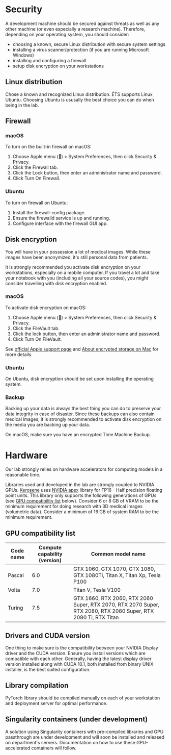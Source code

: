 # Security

A development machine should be secured against threats as well as any other machine (or even especially a research
 machine). Therefore, depending on your operating system, you should consider:

- choosing a known, secure Linux distribution with secure system settings
- installing a virus scanner/protection (if you are running Microsoft Windows)
- installing and configuring a firewall
- setup disk encryption on your workstations


## Linux distribution

Chose a known and recognized Linux distribution. ÉTS supports Linux Ubuntu. Choosing Ubuntu is ususally the best 
choice you can do when being in the lab.

## Firewall

### macOS
To turn on the built-in firewall on macOS:

1. Choose Apple menu () > System Preferences, then click Security & Privacy.
2. Click the Firewall tab.
3. Click the Lock button, then enter an administrator name and password.
4. Click Turn On Firewall.


### Ubuntu
To turn on firewall on Ubuntu:

1. Install the firewall-config package. 
2. Ensure the firewalld service is up and running.
3. Configure interface with the firewall GUI app.

 
## Disk encryption

You will have in your possession a lot of medical images. While these images have been anonymized, it's still personal 
data from patients.

It is strongly recommended you activate disk encryption on your workstations, especially on a mobile computer. If you 
travel a lot and take your notebook with you (including all your source codes), you might consider travelling with disk
encryption enabled.

### macOS
To activate disk encryption on macOS:

1. Choose Apple menu () > System Preferences, then click Security & Privacy.
2. Click the FileVault tab.
3. Click the lock button, then enter an administrator name and password.
4. Click Turn On FileVault.

See [official Apple support page](https://support.apple.com/en-us/HT204837) and 
[About encrypted storage on Mac](https://support.apple.com/en-us/HT208344) for more details. 


### Ubuntu
On Ubuntu, disk encryption should be set upon installing the operating system.


### Backup

Backing up your data is always the best thing you can do to preserve your data integrity in case of disaster. Since 
these backups can also contain medical images, it is strongly recommended to activate disk encryption on the media
you are backing up your data. 

On macOS, make sure you have an encrypted Time Machine Backup.


# Hardware

Our lab strongly relies on hardware accelerators for computing models in a reasonable time.

Libraries used and developed in the lab are strongly coupled to NVIDIA GPUs. 
[Kerosene](https://github.com/banctilrobitaille/kerosene/tree/master/kerosene) uses 
[NVIDIA apex](https://github.com/NVIDIA/apex) library for FP16 - Half precision floating point units. This library only 
supports the following generations of GPUs (see [GPU compatibility list](#gpu-compatibility-list) below). Consider 6 or 8 GB of VRAM to be 
the minimum requirement for doing research with 3D medical images (volumetric data). Consider a minimum of 16 GB of 
system RAM to be the minimum requirement.


## GPU compatibility list

| Code name | Compute capability (version) | Common model name                                                                                                |
|-----------|------------------------------|------------------------------------------------------------------------------------------------------------------|
| Pascal    | 6.0                          | GTX 1060, GTX 1070, GTX 1080, GTX 1080Ti, Titan X, Titan Xp, Tesla P100                                          |
| Volta     | 7.0                          | Titan V, Tesla V100                                                                                              |
| Turing    | 7.5                          | GTX 1660, RTX 2060, RTX 2060 Super, RTX 2070, RTX 2070 Super, RTX 2080, RTX 2080 Super,  RTX 2080 Ti, RTX Titan  |


## Drivers and CUDA version

One thing to make sure is the compatibility between your NVIDIA Display driver and the CUDA version. Ensure you install 
versions which are compatible with each other. Generally, having the latest display driver version installed along with
CUDA 10.1, both installed from binary UNIX installer, is the best suited configuration. 


## Library compilation

PyTorch library should be compiled manually on each of your workstation and deployment server for optimal performance.


## Singularity containers (under development)

A solution using Singularity containers with pre-compiled libraries and GPU passthrough are under development and will
soon be installed and released on department's servers. Documentation on how to use these GPU-accelerated 
containers will follow.